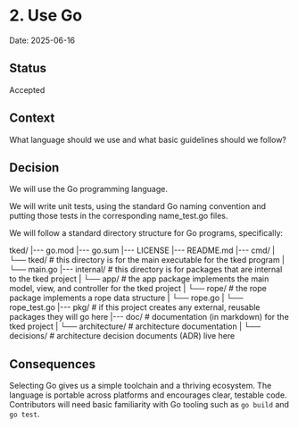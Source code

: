 # 2. Use Go

Date: 2025-06-16

## Status

Accepted

## Context

What language should we use and what basic guidelines should we follow?

## Decision

We will use the Go programming language.

We will write unit tests, using the standard Go naming convention and putting
those tests in the corresponding name_test.go files.

We will follow a standard directory structure for Go programs, specifically:

tked/
|--- go.mod
|--- go.sum
|--- LICENSE
|--- README.md
|--- cmd/
|    └── tked/			# this directory is for the main executable for the tked program
|        └── main.go
|--- internal/			# this directory is for packages that are internal to the tked project
|    └── app/			# the app package implements the main model, view, and controller for the tked project
|    └── rope/			# the rope package implements a rope data structure
|        └── rope.go
|        └── rope_test.go
|--- pkg/			# if this project creates any external, reusable packages they will go here
|--- doc/			# documentation (in markdown) for the tked project
|    └── architecture/		# architecture documentation
|        └── decisions/		# architecture decision documents (ADR) live here


## Consequences

Selecting Go gives us a simple toolchain and a thriving ecosystem. The language is
portable across platforms and encourages clear, testable code. Contributors will
need basic familiarity with Go tooling such as `go build` and `go test`.

